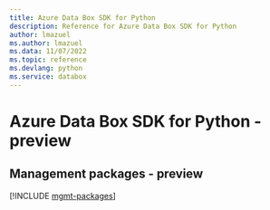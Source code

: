```yaml
---
title: Azure Data Box SDK for Python
description: Reference for Azure Data Box SDK for Python
author: lmazuel
ms.author: lmazuel
ms.data: 11/07/2022
ms.topic: reference
ms.devlang: python
ms.service: databox
---
```

# Azure Data Box SDK for Python - preview

## Management packages - preview
[!INCLUDE [mgmt-packages](data-box-mgmt-index.md)]
